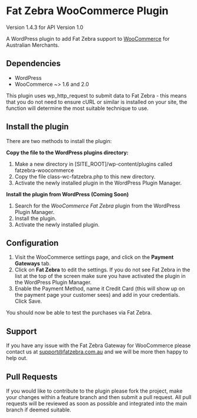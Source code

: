 Fat Zebra WooCommerce Plugin
============================

Version 1.4.3 for API Version 1.0

A WordPress plugin to add Fat Zebra support to [WooCommerce](http://www.woothemes.com/woocommerce/) for Australian Merchants.

Dependencies
------------

 * WordPress
 * WooCommerce ~> 1.6 and 2.0

This plugin uses wp_http_request to submit data to Fat Zebra - this means that you do not need to ensure cURL or similar is installed on your site, the function will determine the most suitable technique to use.


Install the plugin
---------------------
There are two methods to install the plugin:

**Copy the file to the WordPress plugins directory:**
 
 
 1. Make a new directory in [SITE_ROOT]/wp-content/plugins called fatzebra-woocommerce
 2. Copy the file class-wc-fatzebra.php to this new directory.
 3. Activate the newly installed plugin in the WordPress Plugin Manager.

**Install the plugin from WordPress (Coming Soon)**

 1. Search for the *WooCommerce Fat Zebra* plugin from the WordPress Plugin Manager.
 2. Install the plugin.
 3. Activate the newly installed plugin.


Configuration
-------------

1. Visit the WooCommerce settings page, and click on the **Payment Gateways** tab.
2. Click on **Fat Zebra** to edit the settings. If you do not see Fat Zebra in the list at the top of the screen make sure you have activated the plugin in the WordPress Plugin Manager.
3. Enable the Payment Method, name it Credit Card (this will show up on the payment page your customer sees) and add in your credentials. Click Save.

You should now be able to test the purchases via Fat Zebra.

Support
-------
If you have any issue with the Fat Zebra Gateway for WooCommerce please contact us at support@fatzebra.com.au and we will be more then happy to help out.

Pull Requests
-------------
If you would like to contribute to the plugin please fork the project, make your changes within a feature branch and then submit a pull request. All pull requests will be reviewed as soon as possible and integrated into the main branch if deemed suitable.
